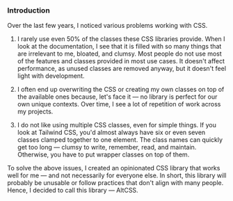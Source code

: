### Introduction

Over the last few years, I noticed various problems working with CSS.

1. I rarely use even 50% of the classes these CSS libraries provide. When I look at the documentation, I see that it is filled with so many things that are irrelevant to me, bloated, and clumsy. Most people do not use most of the features and classes provided in most use cases. It doesn't affect performance, as unused classes are removed anyway, but it doesn't feel light with development.

2. I often end up overwriting the CSS or creating my own classes on top of the available ones because, let's face it — no library is perfect for our own unique contexts. Over time, I see a lot of repetition of work across my projects.

3. I do not like using multiple CSS classes, even for simple things. If you look at Tailwind CSS, you'd almost always have six or even seven classes clamped together to one element. The class names can quickly get too long — clumsy to write, remember, read, and maintain. Otherwise, you have to put wrapper classes on top of them.

To solve the above issues, I created an opinionated CSS library that works well for me — and not necessarily for everyone else. In short, this library will probably be unusable or follow practices that don't align with many people. Hence, I decided to call this library — AltCSS.
